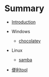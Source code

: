 # Summary

* [Introduction](README.md)

* Windows
	* [chocolatey](./docs/chocolatey.md)

* Linux
	* [samba](./docs/samba.md)

* [便利tool](./docs/tools.md)

